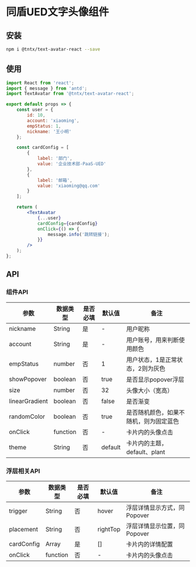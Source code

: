 # 同盾UED文字头像组件


## 安装
```bash
npm i @tntx/text-avatar-react --save
```

## 使用
```jsx
import React from 'react';
import { message } from 'antd';
import TextAvatar from '@tntx/text-avatar-react';

export default props => {
	const user = {
	    id: 10,
		account: 'xiaoming',
		empStatus: 1,
		nickname: '王小明'	 
	};

	const cardConfig = [
		{
			label: '部门',
			value: '企业技术部-PaaS-UED'
		},
		{
			label: '邮箱',
			value: 'xiaoming@qq.com'
		}
	];

	return (
		<TextAvatar
			{...user}
			cardConfig={cardConfig}
			onClick={() => {
				message.info('跳转链接');
			}}
		/>
	);
};
```

## API

### 组件API
|参数		    |数据类型			  |是否必填			|默认值			|备注						 |
|  ---- 	   |  ----  			| ----  		|  ----  		| ----						|
| nickname	   | String 			| 是 			| - 			| 用户昵称 					  |
| account 	   | String 			| 是 			| -				| 用户账号，用来判断使用颜色 	 |
| empStatus    | number 		    | 否 			| 1 		    | 用户状态，1是正常状态，2则为灰色 	  |
| showPopover  | boolean 		    | 否			| true			| 是否显示popover浮层 	       |
| size   	   | number 			| 否 			| 32 			| 头像大小（宽高） 	    	   |
| linearGradient   | boolean 		| 否 			| false 		| 是否渐变 	            	  |
| randomColor  | boolean 		    | 否 			| true			| 是否随机颜色，如果不随机，则为固定蓝色	|
| onClick 	   | function 		    | 否 			| -				| 卡片内的头像点击			 	|
| theme 	   | String 		    | 否 			| default		| 卡片内的主题，default、plant	|

### 浮层相关API
|参数		  |数据类型			  |是否必填			|默认值			|备注						 |
|  ---- 	 |  ----  			| ----  		|  ----  		| ----						|
| trigger	 | String 			| 否 			| hover 		| 浮层详情显示方式，同Popover   |
| placement 	| String 	    | 否 			| rightTop   	| 浮层详情显示位置，同Popover 	 |
| cardConfig  | Array 			| 是 			| []			| 卡片内的详情配置 				|
| onClick 	 | function 		| 否 			| -				| 卡片内的头像点击			 	|
